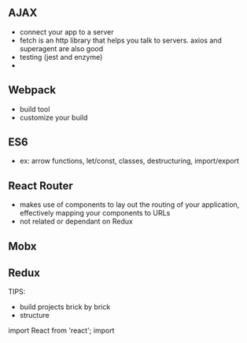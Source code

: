 ## AJAX
- connect your app to a server
- fetch is an http library that helps you talk to servers. axios and superagent are also good
- testing (jest and enzyme)
- 

## Webpack
- build tool
- customize your build

## ES6
- ex: arrow functions, let/const, classes, destructuring, import/export
 
## React Router
- makes use of components to lay out the routing of your application, effectively mapping your components to URLs
- not related or dependant on Redux

## Mobx

## Redux

TIPS:
- build projects brick by brick
- structure



import React from 'react';
import 